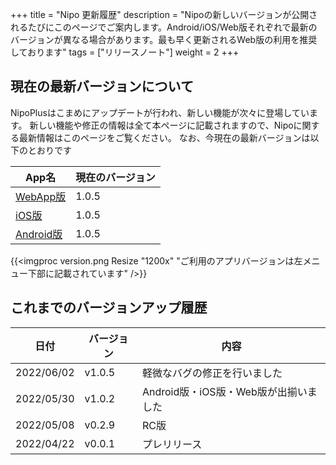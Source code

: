 +++
title = "Nipo 更新履歴"
description = "Nipoの新しいバージョンが公開されるたびにこのページでご案内します。Android/iOS/Web版それぞれで最新のバージョンが異なる場合があります。最も早く更新されるWeb版の利用を推奨しております"
tags = ["リリースノート"]
weight = 2
+++

## 現在の最新バージョンについて

NipoPlusはこまめにアップデートが行われ、新しい機能が次々に登場しています。
新しい機能や修正の情報は全て本ページに記載されますので、Nipoに関する最新情報はこのページをご覧ください。
なお、今現在の最新バージョンは以下のとおりです

|App名|現在のバージョン|
|---|---|
|[WebApp版](https://nipoapp.sndbox.jp/) |1.0.5|
|[iOS版](https://itunes.apple.com/jp/app/nipo/id1385965600?mt=8)|1.0.5|
|[Android版](https://play.google.com/store/apps/details?id=jp.sndbox.nipoapp)|1.0.5|

{{<imgproc version.png Resize "1200x" "ご利用のアプリバージョンは左メニュー下部に記載されています" />}}

## これまでのバージョンアップ履歴

|日付|バージョン|内容|
|---|---|---|
|2022/06/02|v1.0.5|軽微なバグの修正を行いました|
|2022/05/30|v1.0.2|Android版・iOS版・Web版が出揃いました|
|2022/05/08|v0.2.9| RC版|
|2022/04/22|v0.0.1|プレリリース|
